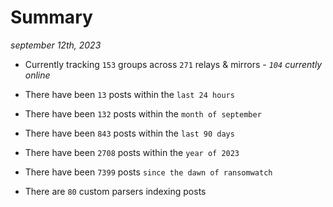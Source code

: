 
# Summary
_september 12th, 2023_

- Currently tracking `153` groups across `271` relays & mirrors - _`104` currently online_

- There have been `13` posts within the `last 24 hours`

- There have been `132` posts within the `month of september`

- There have been `843` posts within the `last 90 days`

- There have been `2708` posts within the `year of 2023`

- There have been `7399` posts `since the dawn of ransomwatch`

- There are `80` custom parsers indexing posts
